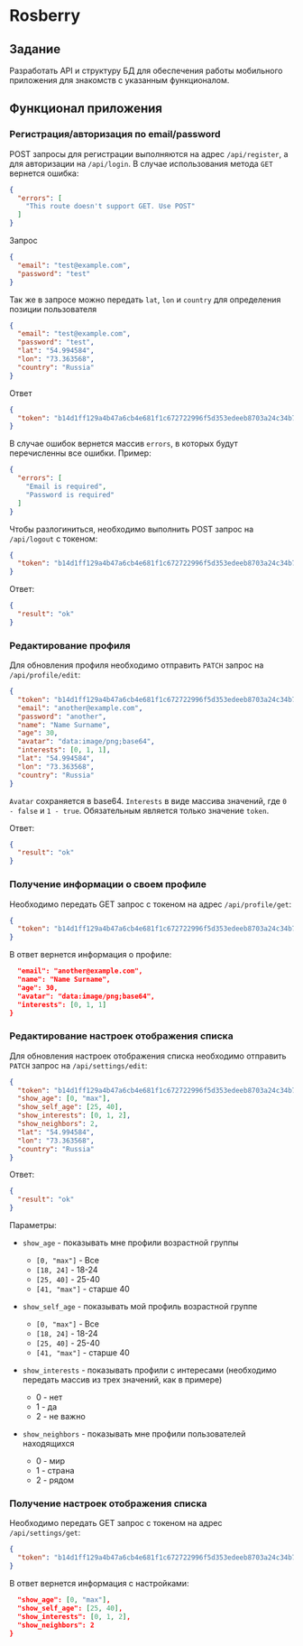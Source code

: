 # Rosberry

## Задание
Разработать API и структуру БД для обеспечения работы мобильного
приложения для знакомств с указанным функционалом.

## Функционал приложения
### Регистрация/авторизация по email/password

POST запросы для регистрации выполняются на адрес `/api/register`, а для авторизации на `/api/login`. В случае использования метода `GET` вернется ошибка:
```json
{
  "errors": [
    "This route doesn't support GET. Use POST"
  ]
}
```

Запрос
```json
{
  "email": "test@example.com",
  "password": "test"
}
```
Так же в запросе можно передать `lat`, `lon` и `country` для определения позиции пользователя
```json
{
  "email": "test@example.com",
  "password": "test",
  "lat": "54.994584",
  "lon": "73.363568",
  "country": "Russia"
}
```

Ответ
```json
{
  "token": "b14d1ff129a4b47a6cb4e681f1c672722996f5d353edeeb8703a24c34b7d6c4e24d9f57bada6f06eb742706f1751029d7fca7484124a56fda938e0ef2d5027a2"
}
```
В случае ошибок вернется массив `errors`, в которых будут перечисленны все ошибки. Пример:
```json
{
  "errors": [
    "Email is required",
    "Password is required"
  ]
}
```

Чтобы разлогиниться, необходимо выполнить POST запрос на `/api/logout` с токеном:
```json
{
  "token": "b14d1ff129a4b47a6cb4e681f1c672722996f5d353edeeb8703a24c34b7d6c4e24d9f57bada6f06eb742706f1751029d7fca7484124a56fda938e0ef2d5027a2"
}
```

Ответ:
```json
{
  "result": "ok"
}
```
### Редактирование профиля
Для обновления профиля необходимо отправить `PATCH` запрос на `/api/profile/edit`:
```json
{
  "token": "b14d1ff129a4b47a6cb4e681f1c672722996f5d353edeeb8703a24c34b7d6c4e24d9f57bada6f06eb742706f1751029d7fca7484124a56fda938e0ef2d5027a2",
  "email": "another@example.com",
  "password": "another",
  "name": "Name Surname",
  "age": 30,
  "avatar": "data:image/png;base64",
  "interests": [0, 1, 1],
  "lat": "54.994584",
  "lon": "73.363568",
  "country": "Russia"
}
```
`Avatar` сохраняется в base64. `Interests` в виде массива значений, где `0 - false` и `1 - true`. Обязательным является только значение `token`.

Ответ:
```json
{
  "result": "ok"
}
```

### Получение информации о своем профиле

Необходимо передать GET запрос с токеном на адрес `/api/profile/get`:
```json
{
  "token": "b14d1ff129a4b47a6cb4e681f1c672722996f5d353edeeb8703a24c34b7d6c4e24d9f57bada6f06eb742706f1751029d7fca7484124a56fda938e0ef2d5027a2"
}
```
В ответ вернется информация о профиле:
```json
  "email": "another@example.com",
  "name": "Name Surname",
  "age": 30,
  "avatar": "data:image/png;base64",
  "interests": [0, 1, 1]
}
```

### Редактирование настроек отображения списка
Для обновления настроек отображения списка необходимо отправить `PATCH` запрос на `/api/settings/edit`:
```json
{
  "token": "b14d1ff129a4b47a6cb4e681f1c672722996f5d353edeeb8703a24c34b7d6c4e24d9f57bada6f06eb742706f1751029d7fca7484124a56fda938e0ef2d5027a2",
  "show_age": [0, "max"],
  "show_self_age": [25, 40],
  "show_interests": [0, 1, 2],
  "show_neighbors": 2,
  "lat": "54.994584",
  "lon": "73.363568",
  "country": "Russia"
}
```

Ответ:
```json
{
  "result": "ok"
}
```

Параметры:
* `show_age` - показывать мне профили возрастной группы
    * `[0, "max"]` - Все
    * `[18, 24]` - 18-24
    * `[25, 40]` - 25-40
    * `[41, "max"]` - старше 40

* `show_self_age` - показывать мой профиль возрастной группе
    * `[0, "max"]` - Все
    * `[18, 24]` - 18-24
    * `[25, 40]` - 25-40
    * `[41, "max"]` - старше 40

* `show_interests` - показывать профили с интересами (необходимо передать массив из трех значений, как в примере)
    * 0 - нет
    * 1 - да
    * 2 - не важно

* `show_neighbors` - показывать мне профили пользователей находящихся
    * 0 - мир
    * 1 - страна
    * 2 - рядом

### Получение настроек отображения списка

Необходимо передать GET запрос с токеном на адрес `/api/settings/get`:
```json
{
  "token": "b14d1ff129a4b47a6cb4e681f1c672722996f5d353edeeb8703a24c34b7d6c4e24d9f57bada6f06eb742706f1751029d7fca7484124a56fda938e0ef2d5027a2"
}
```
В ответ вернется информация с настройками:
```json
  "show_age": [0, "max"],
  "show_self_age": [25, 40],
  "show_interests": [0, 1, 2],
  "show_neighbors": 2
}
```
